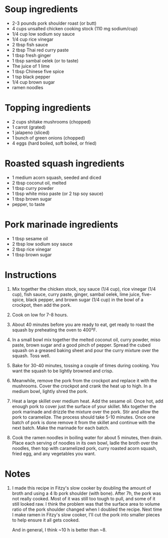 Soup ingredients
================
- 2-3 pounds pork shoulder roast (or butt)
- 4 cups unsalted chicken cooking stock (110 mg sodium/cup)
- 1/4 cup low sodium soy sauce
- 1/4 cup rice vinegar
- 2 tbsp fish sauce
- 2 tbsp Thai red curry paste
- 1 tbsp fresh ginger
- 1 tbsp sambal oelek (or to taste)
- The juice of 1 lime
- 1 tbsp Chinese five spice
- 1 tsp black pepper
- 1/4 cup brown sugar
- ramen noodles

Topping ingredients
===================
- 2 cups shitake mushrooms (chopped)
- 1 carrot (grated)
- 1 jalapeno (sliced)
- 1 bunch of green onions (chopped)
- 4 eggs (hard boiled, soft boiled, or fried)

Roasted squash ingredients
==========================
- 1 medium acorn squash, seeded and diced
- 2 tbsp coconut oil, melted
- 1 tbsp curry powder
- 1 tbsp white miso paste (or 2 tsp soy sauce)
- 1 tbsp brown sugar
- pepper, to taste

Pork marinade ingredients
=========================
- 1 tbsp sesame oil
- 2 tbsp low sodium soy sauce
- 2 tbsp rice vinegar
- 1 tbsp brown sugar

Instructions
============
1. Mix together the chicken stock, soy sauce (1/4 cup), rice vinegar (1/4 cup), 
   fish sauce, curry paste, ginger, sambal oelek, lime juice, five-spice, black 
   pepper, and brown sugar (1/4 cup) in the bowl of a crockpot, then add the 
   pork.

2. Cook on low for 7-8 hours.

3. About 40 minutes before you are ready to eat, get ready to roast the squash 
   by preheating the oven to 400°F.

4. In a small bowl mix together the melted coconut oil, curry powder, miso 
   paste, brown sugar and a good pinch of pepper.  Spread the cubed squash on a 
   greased baking sheet and pour the curry mixture over the squash. Toss well.  

5. Bake for 30-40 minutes, tossing a couple of times during cooking. You want 
   the squash to be lightly browned and crisp.

6. Meanwhile, remove the pork from the crockpot and replace it with the 
   mushrooms.  Cover the crockpot and crank the heat up to high.  In a medium 
   bowl, lightly shred the pork.

7. Heat a large skillet over medium heat.  Add the sesame oil.  Once hot, add 
   enough pork to cover just the surface of your skillet.  Mix together the 
   pork marinade and drizzle the mixture over the pork.  Stir and allow the 
   pork to caramelize.  The process should take 5-10 minutes.  Once one batch 
   of pork is done remove it from the skillet and continue with the next batch.
   Make the marinade for each batch.

8. Cook the ramen noodles in boiling water for about 5 minutes, then drain.  
   Place each serving of noodles in its own bowl, ladle the broth over the 
   noodles, then top with caramelized pork, curry roasted acorn squash, fried 
   egg, and any vegetables you want.

Notes
=====
1. I made this recipe in Fitzy's slow cooker by doubling the amount of broth 
   and using a 4 lb pork shoulder (with bone).  After 7h, the pork was not 
   really cooked.  Most of it was still too tough to pull, and some of it still 
   looked raw.  I think the problem was that the surface area to volume ratio 
   of the pork shoulder changed when I doubled the recipe.  Next time I make 
   ramen in Fitzy's slow cooker, I'll cut the pork into smaller pieces to help 
   ensure it all gets cooked.

   And in general, I think ~10 h is better than ~8.
